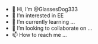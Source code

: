 - 👋 Hi, I’m @GlassesDog333
- 👀 I’m interested in EE
- 🌱 I’m currently learning ...
- 💞️ I’m looking to collaborate on ...
- 📫 How to reach me ...

<!---
GlassesDog333/GlassesDog333 is a ✨ special ✨ repository because its `README.md` (this file) appears on your GitHub profile.
You can click the Preview link to take a look at your changes.
--->
